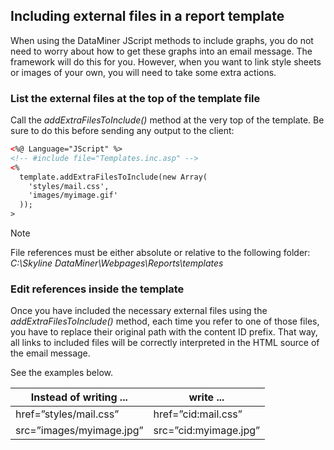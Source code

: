 ## Including external files in a report template

When using the DataMiner JScript methods to include graphs, you do not need to worry about how to get these graphs into an email message. The framework will do this for you. However, when you want to link style sheets or images of your own, you will need to take some extra actions.

### List the external files at the top of the template file

Call the *addExtraFilesToInclude()* method at the very top of the template. Be sure to do this before sending any output to the client:

```xml
<%@ Language="JScript" %>                 
<!-- #include file="Templates.inc.asp" -->
<%                                        
  template.addExtraFilesToInclude(new Array( 
    'styles/mail.css',                         
    'images/myimage.gif'                       
  ));                                        
>                                          
```

> [!NOTE]
> File references must be either absolute or relative to the following folder:<br> *C:\\Skyline DataMiner\\Webpages\\Reports\\templates*

### Edit references inside the template

Once you have included the necessary external files using the *addExtraFilesToInclude()* method, each time you refer to one of those files, you have to replace their original path with the content ID prefix. That way, all links to included files will be correctly interpreted in the HTML source of the email message.

See the examples below.

| Instead of writing ...   | write ...             |
|--------------------------|-----------------------|
| href=”styles/mail.css”   | href=”cid:mail.css”   |
| src=”images/myimage.jpg” | src=”cid:myimage.jpg” |
